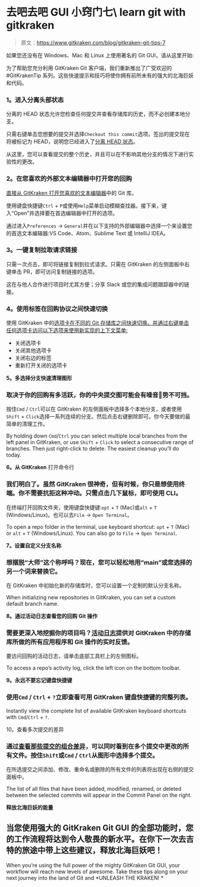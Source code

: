 # 去吧去吧 GUI 小窍门七\ learn git with gitkraken

> 原文：<https://www.gitkraken.com/blog/gitkraken-git-tips-7>

如果您还没有在 Windows、Mac 和 Linux 上使用著名的 Git GUI，请从这里开始:

为了帮助您充分利用 GitKraken Git 客户端，我们重新推出了广受欢迎的#GitKrakenTip 系列。这些快速提示和技巧将使你拥有前所未有的强大的北海巨妖和代码。

### **1。进入分离头部状态**

分离的 HEAD 状态允许您检查任何提交并查看存储库的历史，而不必创建本地分支。

只需右键单击您想要的提交并选择`Checkout this commit`选项。签出的提交现在将被标记为 HEAD，说明您已经进入了[分离 HEAD 状态](https://support.gitkraken.com/working-with-commits/detached-head-state/)。

从这里，您可以查看提交的整个历史，并且可以在不影响其他分支的情况下进行实验性的更改。

### **2。在您喜欢的外部文本编辑器**中打开您的回购

[直接从 GitKraken 打开您喜欢的文本编辑器](https://support.gitkraken.com/start-here/preferences/#external-editor)中的 Git 库。

使用键盘快捷键`Ctrl` + `P`或使用`Help`菜单启动模糊查找器。接下来，键入“Open”并选择要在首选编辑器中打开的选项。

通过进入`Preferences` → `General`并在以下支持的外部编辑器中选择一个来设置您的首选文本编辑器:VS Code、Atom、Sublime Text 或 IntelliJ IDEA。

### **3。一键复制拉取请求链接**

只需一次点击，即可将链接复制到拉式请求。只需在 GitKraken 的左侧面板中右键单击 PR，即可访问复制链接的选项。

这在与他人合作进行项目时尤其方便；分享 Slack 或您的集成问题跟踪器中的链接。

### **4。使用标签**在回购协议之间快速切换

使用 GitKraken 中的[选项卡在不同的 Git 存储库之间快速切换。并通过右键单击任何选项卡访问以下选项来使用新实现的上下文菜单:](https://support.gitkraken.com/start-here/interface/#tabs)

*   关闭选项卡
*   关闭其他选项卡
*   关闭右边的标签
*   重新打开关闭的选项卡

**5。多选择分支快速清理图形**

### 取决于你的回购有多活跃，你的中央提交图可能会有噪音🙉势不可挡。

按住`Cmd` / `Ctrl`可以在 GitKraken 的左侧面板中选择多个本地分支，或者使用`Shift` + `Click`选择一系列连续的分支。然后点击右键删除即可。你今天要做的最简单的清理工作。

By holding down `Cmd`/`Ctrl` you can select multiple local branches from the left panel in GitKraken, or use `Shift` + `Click` to select a consecutive range of branches. Then just right-click to delete. The easiest cleanup you’ll do today.

**6。从 GitKraken** 打开命令行

### 我们明白了。虽然 GitKraken 很神奇，但有时候，你只是想使用终端。你不需要抗拒这种冲动。只需点击几下鼠标，即可使用 CLI。

在终端打开回购文件夹，使用键盘快捷键:`opt` + `T` (Mac)或`alt` + `T` (Windows/Linux)。也可以去`File` → `Open Terminal`。

To open a repo folder in the terminal, use keyboard shortcut: `opt` + `T` (Mac) or `alt` + `T` (Windows/Linux). You can also go to `File` → `Open Terminal`.

**7。设置自定义分支名称**

### 想摆脱“大师”这个称呼吗？现在，您可以轻松地用“main”或您选择的另一个词来替换它。

在 GitKraken 中初始化新的存储库时，您可以设置一个定制的默认分支名称。

When initializing new repositories in GitKraken, you can set a custom default branch name.

**8。通过活动日志查看您的回购 Git 操作**

### 需要更深入地挖掘你的项目吗？[活动日志](https://support.gitkraken.com/working-with-repositories/activity-logs/)提供对 GitKraken 中的存储库所做的所有应用程序和 Git 操作的实时反馈。

要访问回购的活动日志，请单击底部工具栏上的左侧图标。

To access a repo’s activity log, click the left icon on the bottom toolbar.

**9。永远不要忘记键盘快捷键**

### 使用`Cmd` / `Ctrl` + `?`立即查看可用 GitKraken 键盘快捷键的完整列表。

Instantly view the complete list of available GitKraken keyboard shortcuts with `Cmd`/`Ctrl` + `?`.

10。查看多次提交的差异

### 通过[查看那些提交的组合差异](https://support.gitkraken.com/working-with-commits/diff/#diff-multiple-commits)，可以同时看到在多个提交中更改的所有文件。按住`Shift`或`Cmd` / `Ctrl`从图形中选择多个提交。

在所选提交之间添加、修改、重命名或删除的所有文件的列表将出现在右侧的提交面板中。

The list of all files that have been added, modified, renamed, or deleted between the selected commits will appear in the Commit Panel on the right.

**释放北海巨妖的能量**

## 当您使用强大的 GitKraken Git GUI 的全部功能时，您的工作流程将达到令人敬畏的新水平。在你下一次去吉特的旅途中带上这些建议，释放北海巨妖吧！

When you’re using the full power of the mighty GitKraken Git GUI, your workflow will reach new levels of awesome. Take these tips along on your next journey into the land of Git and *UNLEASH THE KRAKEN! *